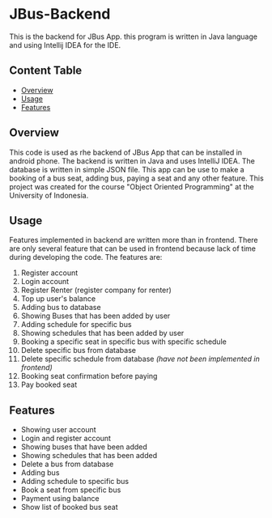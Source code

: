 # JBus-Backend      
This is the backend for JBus App. this program is written in Java language and using Intellij IDEA for the IDE.

## Content Table
- [Overview](#overview)
- [Usage](#usage)
- [Features](#features)

## Overview
This code is used as rhe backend of JBus App that can be installed in android phone. The backend is written in Java and uses IntelliJ IDEA. The database is written in simple JSON file. 
This app can be use to make a booking of a bus seat, adding bus, paying a seat and any other feature. This project was created for the course "Object Oriented Programming" at the University of Indonesia.

## Usage
Features implemented in backend are written more than in frontend. There are only several feature that can be used in frontend because lack of time during developing the code.
The features are:
1. Register account
2. Login account
3. Register Renter (register company for renter)
4. Top up user's balance
5. Adding bus to database
6. Showing Buses that has been added by user
7. Adding schedule for specific bus
8. Showing schedules that has been added by user
9. Booking a specific seat in specific bus with specific schedule
10. Delete specific bus from database
11. Delete specific schedule from database *(have not been implemented in frontend)*
12. Booking seat confirmation before paying
13. Pay booked seat

## Features
- Showing user account
- Login and register account
- Showing buses that have been added
- Showing schedules that has been added
- Delete a bus from database
- Adding bus
- Adding schedule to specific bus
- Book a seat from specific bus
- Payment using balance
- Show list of booked bus seat

